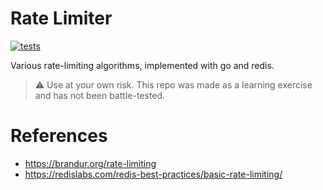 # Rate Limiter

[![tests](https://github.com/jcosentino11/rate-limiter/actions/workflows/tests.yml/badge.svg)](https://github.com/jcosentino11/rate-limiter/actions/workflows/tests.yml)

Various rate-limiting algorithms, implemented with go and redis.

> :warning: Use at your own risk. This repo was made as a learning exercise and has not been battle-tested.


# References

* https://brandur.org/rate-limiting
* https://redislabs.com/redis-best-practices/basic-rate-limiting/
